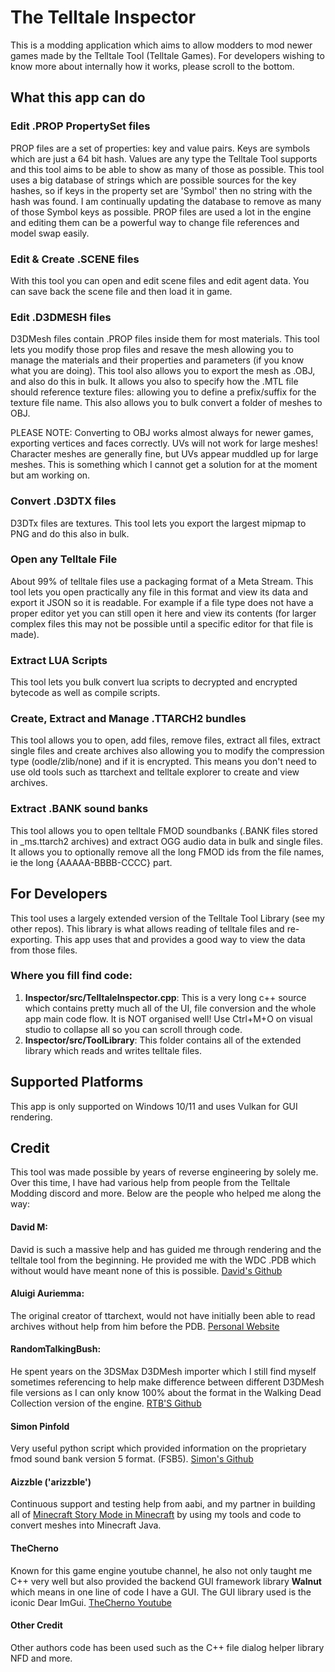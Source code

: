 # The Telltale Inspector
This is a modding application which aims to allow modders to mod newer games made by the Telltale Tool (Telltale Games).
For developers wishing to know more about internally how it works, please scroll to the bottom.

## What this app can do

### Edit .PROP PropertySet files
PROP files are a set of properties: key and value pairs. Keys are symbols which are just a 64 bit hash. Values are any type the Telltale Tool supports and this tool aims to be able to show as many of those as possible. This tool uses a big database of strings which are possible sources for the key hashes, so if keys in the property set are 'Symbol<XXX>' then no string with the hash was found. I am continually updating the database to remove as many
of those Symbol<XXX> keys as possible.
PROP files are used a lot in the engine and editing them can be a powerful way to change file references and model swap easily.

### Edit & Create .SCENE files
With this tool you can open and edit scene files and edit agent data. You can save back the scene file and then load it in game.

### Edit .D3DMESH files
D3DMesh files contain .PROP files inside them for most materials. This tool lets you modify those prop files and resave the mesh allowing you to
manage the materials and their properties and parameters (if you know what you are doing). 
This tool also allows you to export the mesh as .OBJ, and also do this in bulk. It allows you also to specify how the .MTL file should reference texture files: allowing you to define a prefix/suffix for the texture file name.
This also allows you to bulk convert a folder of meshes to OBJ.

PLEASE NOTE: Converting to OBJ works almost always for newer games, exporting vertices and faces correctly. UVs will not work for large meshes! Character meshes are generally fine, but UVs appear muddled up for large meshes. This is something which I cannot get a solution for at the moment but am working on.

### Convert .D3DTX files
D3DTx files are textures. This tool lets you export the largest mipmap to PNG and do this also in bulk.

### Open any Telltale File
About 99% of telltale files use a packaging format of a Meta Stream. This tool lets you open practically any file in this format and view its data and export it JSON so it is readable. For example if a file type does not have a proper editor yet you can still open it here and view its contents (for larger complex files this may not be possible until a specific editor for that file is made).

### Extract LUA Scripts
This tool lets you bulk convert lua scripts to decrypted and encrypted bytecode as well as compile scripts.

### Create, Extract and Manage .TTARCH2 bundles
This tool allows you to open, add files, remove files, extract all files, extract single files and create archives also allowing you to modify the compression type (oodle/zlib/none) and if it is encrypted.
This means you don't need to use old tools such as ttarchext and telltale explorer to create and view archives.

### Extract .BANK sound banks
This tool allows you to open telltale FMOD soundbanks (.BANK files stored in _ms.ttarch2 archives) and extract OGG audio data in bulk and single files. It allows you to optionally remove all the long FMOD ids from the file names, ie the long {AAAAA-BBBB-CCCC} part.


## For Developers
This tool uses a largely extended version of the Telltale Tool Library (see my other repos). This library is what allows reading of telltale files and re-exporting. This app uses that and provides a good way to view the data from those files.
### Where you fill find code:
<ol>
  <li><strong>Inspector/src/TelltaleInspector.cpp</strong>: This is a very long c++ source which contains pretty much all of the UI, file conversion and the whole app main code flow. It is NOT organised well! Use Ctrl+M+O on visual studio to collapse all so you can scroll through code.</li>
  <li><strong>Inspector/src/ToolLibrary</strong>: This folder contains all of the extended library which reads and writes telltale files.</li>
</ol>

## Supported Platforms
This app is only supported on Windows 10/11 and uses Vulkan for GUI rendering.

## Credit
This tool was made possible by years of reverse engineering by solely me. Over this time, I have had various help from people from the Telltale Modding discord and more. Below are the people who helped me along the way:

#### David M:
David is such a massive help and has guided me through rendering and the telltale tool from the beginning. He provided me with the WDC .PDB which without would have meant none of this is possible. [David's Github](https://github.com/frostbone25)
#### Aluigi Auriemma:
The original creator of ttarchext, would not have initially been able to read archives without help from him before the PDB. [Personal Website](https://aluigi.altervista.org/)
#### RandomTalkingBush:
He spent years on the 3DSMax D3DMesh importer which I still find myself sometimes referencing to help make difference between different D3DMesh file versions as I can only know 100% about the format in the Walking Dead Collection version of the engine. [RTB'S Github](https://github.com/RandomTBush)
#### Simon Pinfold
Very useful python script which provided information on the proprietary fmod sound bank version 5 format. (FSB5). [Simon's Github](https://github.com/HearthSim/python-fsb5)
#### Aizzble ('arizzble')
Continuous support and testing help from aabi, and my partner in building all of [Minecraft Story Mode in Minecraft](https://www.planetminecraft.com/project/mcsm-rebuilt-in-minecraft/) by using my tools and code to convert meshes into Minecraft Java.
#### TheCherno
Known for this game engine youtube channel, he also not only taught me C++ very well but also provided the backend GUI framework library <strong>Walnut</strong> which means in one line of code I have a GUI. The GUI library used is the iconic Dear ImGui. [TheCherno Youtube](https://www.youtube.com/channel/UCQ-W1KE9EYfdxhL6S4twUNw)
#### Other Credit
Other authors code has been used such as the C++ file dialog helper library NFD and more.

